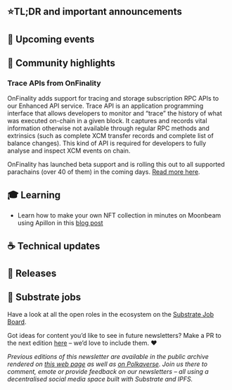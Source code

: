 ## ⭐TL;DR and important announcements

## 📆 Upcoming events

## 🔦 Community highlights

### Trace APIs from OnFinality

OnFinality adds support for tracing and storage subscription RPC APIs to our Enhanced API service. Trace API is an application programming interface that allows developers to monitor and “trace” the history of what was executed on-chain in a given block. It captures and records vital information otherwise not available through regular RPC methods and extrinsics (such as complete XCM transfer records and complete list of balance changes). This kind of API is required for developers to fully analyse and inspect XCM events on chain.

OnFinality has launched beta support and is rolling this out to all supported parachains (over 40 of them) in the coming days. [Read more here](https://blog.onfinality.io/onfinality-launches-trace-api-for-unprecedented-visibility-into-your-dapps/).

## 🎓 Learning
 
 * Learn how to make your own NFT collection in minutes on Moonbeam using Apillon in this [blog post](https://blog.apillon.io/make-your-own-nft-collection-in-minutes-brought-to-moonbeam-by-apillon-538fdf34fc5)

## ☕️ Technical updates

## 👀 Releases

## 📰 Substrate jobs

Have a look at all the open roles in the ecosystem on the [Substrate Job Board](https://careers.substrate.io/jobs).

Got ideas for content you’d like to see in future newsletters? Make a PR to the next edition [here](https://github.com/substrate-developer-hub/newsletter/pulls) – we’d love to include them. ❤️

_Previous editions of this newsletter are available in the public archive rendered on [this web page](https://substrate-developer-hub.github.io/newsletter/) as well as [on Polkaverse](https://polkaverse.com/10647). Join us there to comment, emote or provide feedback on our newsletters – all using a decentralised social media space built with Substrate and IPFS._
